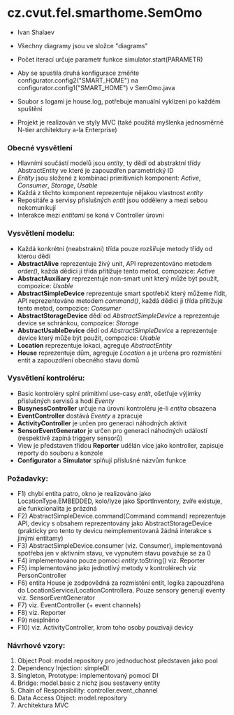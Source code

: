 # cz.cvut.fel.smarthome.SemOmo

- Ivan Shalaev

- Všechny diagramy jsou ve složce "diagrams"

- Počet iterací určuje parametr funkce simulator.start(PARAMETR)

- Aby se spustila druhá konfigurace změňte configurator.config2("SMART_HOME") na configurator.config1("SMART_HOME") v SemOmo.java

- Soubor s logami je house.log, potřebuje manuální vyklizení po každém spuštění

- Projekt je realizován ve styly MVC (také použitá myšlenka  jednosměrné N-tier architektury a-la Enterprise)

### Obecné vysvětlení
  - Hlavními součástí modelů jsou _entity_, ty dědí od abstraktní třídy AbstractEntity ve které je zapouzdřen parametrický ID
  - _Entity_ jsou složené z kombinací primitivních komponent: _Active_, _Consumer_, _Storage_, _Usable_
  - Každá z těchto komponent reprezentuje nějakou vlastnost _entity_
  - Repositáře a servisy příslušných _entit_ jsou odděleny a mezi sebou nekomunikují 
  - Interakce mezi _entitami_ se koná v Controller úrovni
### Vysvětlení modelu:
  - Každá konkrétní (neabstrakni) třída pouze rozšiřuje metody třídy od kterou dědí
  - **AbstractAlive** reprezentuje živý unit, API reprezentováno metodem _order()_, každá dědici ji třída přitížuje tento metod, compozice: _Active_
  - **AbstractAuxiliary** reprezentuje non-smart unit který může být použit, compozice: _Usable_
  - **AbstractSimpleDevice** reprezentuje smart spotřebič který můžeme řídit, API reprezentováno metodem _command()_, každá dědici ji třída přitížuje tento metod, compozice: _Consumer_
  - **AbstractStorageDevice** dědí od _AbstractSimpleDevice_ a reprezentuje device se schránkou, compozice: _Storage_
  - **AbstractUsableDevice** dědí od _AbstractSimpleDevice_ a reprezentuje device který může být použit, compozice: _Usable_
  - **Location** reprezentuje lokaci, agreguje _AbstractEntity_
  - **House** reprezentuje dům, agreguje _Location_ a je určena pro rozmístění entit a zapouzdření obecného stavu domů
 ### Vysvětlení kontroléru:
  - Basic kontroléry splní primitivní use-casy _entit_, ošetřuje výjimky příslušných servisů a hodí _Eventy_
  - **BusynessController** určuje na úrovni kontroléru je-li _entita_ obsazena
  - **EventController** dostává _Eventy_ a zpracuje
  - **ActivityController** je určen pro generaci náhodných aktivit
  - **SensorEventGenerator** je určen pro generaci náhodných událostí (respektivě zapíná triggery sensorů)
- View je představen třídou **Reporter** udělán více jako kontroller, zapisuje reporty do souboru a konzole
- **Configurator** a **Simulator** splňují příslušné názvům funkce

### Požadavky:
  - F1) chybí entita patro, okno je realizováno jako LocationType.EMBEDDED, kolo/lyze jako SportInventory, zvíře existuje, ale funkcionalita je prázdná
  - F2) AbstractSimpleDevice.command(Command command) reprezentuje API, devicy s obsahem reprezentovány jako AbstractStorageDevice (prakticky pro tento ty devicu neimplementovaná žádná interakce s jinými entitamy)
  - F3) AbstractSimpleDevice.consumer (viz. Consumer), implementovaná spotřeba jen v aktivním stavu, ve vypnutém stavu považuje se za 0
  - F4) implementováno pouze pomoci *entity*.toString() viz. Reporter
  - F5) implementováno jako jednotlivý metody v kontrolérech viz PersonController
  - F6) entita House je zodpovědná za rozmístění entit, logika zapouzdřena do LocationService/LocationControllera. Pouze sensory generují eventy viz. SensorEventGenerator
  - F7) viz. EventController (+ event channels)
  - F8) viz. Reporter
  - F9) nesplněno
  - F10) viz. ActivityController, krom toho osoby pouzivaji devicy

### Návrhové vzory:
  1. Object Pool: model.repository pro jednoduchost představen jako pool
  2. Dependency Injection: simpleDI
  3. Singleton, Prototype: implementovaný pomocí DI
  4. Bridge: model.basic z nichz jsou sestaveny entity
  5. Chain of Responsibility: controller.event_channel
  6. Data Access Object: model.repository 
  7. Architektura MVC
